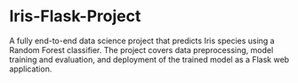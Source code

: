 # Iris-Flask-Project
A fully end-to-end data science project that predicts Iris species using a Random Forest classifier. The project covers data preprocessing, model training and evaluation, and deployment of the trained model as a Flask web application.
